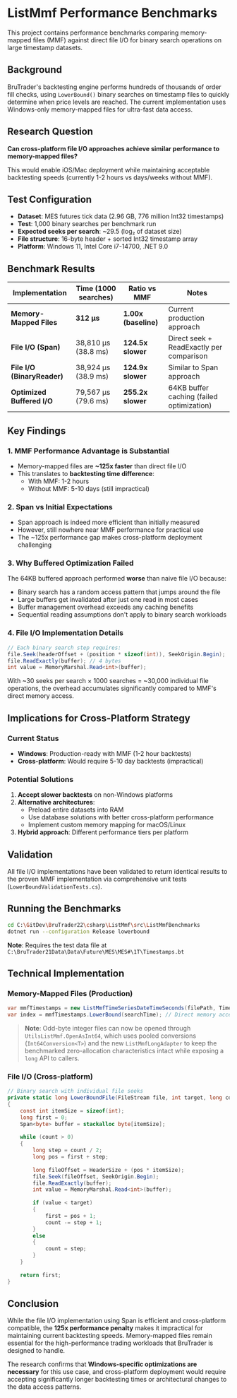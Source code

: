 # ListMmf Performance Benchmarks

This project contains performance benchmarks comparing memory-mapped files (MMF) against direct file I/O for binary search operations on large timestamp datasets.

## Background

BruTrader's backtesting engine performs hundreds of thousands of order fill checks, using `LowerBound()` binary searches on timestamp files to quickly determine when price levels are reached. The current implementation uses Windows-only memory-mapped files for ultra-fast data access.

## Research Question

**Can cross-platform file I/O approaches achieve similar performance to memory-mapped files?**

This would enable iOS/Mac deployment while maintaining acceptable backtesting speeds (currently 1-2 hours vs days/weeks without MMF).

## Test Configuration

- **Dataset**: MES futures tick data (2.96 GB, 776 million Int32 timestamps)
- **Test**: 1,000 binary searches per benchmark run
- **Expected seeks per search**: ~29.5 (log₂ of dataset size)
- **File structure**: 16-byte header + sorted Int32 timestamp array
- **Platform**: Windows 11, Intel Core i7-14700, .NET 9.0

## Benchmark Results

| Implementation | Time (1000 searches) | Ratio vs MMF | Notes |
|----------------|---------------------|--------------|-------|
| **Memory-Mapped Files** | **312 µs** | **1.00x (baseline)** | Current production approach |
| **File I/O (Span<T>)** | 38,810 µs (38.8 ms) | **124.5x slower** | Direct seek + ReadExactly per comparison |
| **File I/O (BinaryReader)** | 38,924 µs (38.9 ms) | **124.9x slower** | Similar to Span approach |
| **Optimized Buffered I/O** | 79,567 µs (79.6 ms) | **255.2x slower** | 64KB buffer caching (failed optimization) |

## Key Findings

### 1. MMF Performance Advantage is Substantial
- Memory-mapped files are **~125x faster** than direct file I/O
- This translates to **backtesting time difference**:
  - With MMF: 1-2 hours
  - Without MMF: 5-10 days (still impractical)

### 2. Span<T> vs Initial Expectations
- Span<T> approach is indeed more efficient than initially measured
- However, still nowhere near MMF performance for practical use
- The ~125x performance gap makes cross-platform deployment challenging

### 3. Why Buffered Optimization Failed
The 64KB buffered approach performed **worse** than naive file I/O because:
- Binary search has a random access pattern that jumps around the file
- Large buffers get invalidated after just one read in most cases
- Buffer management overhead exceeds any caching benefits
- Sequential reading assumptions don't apply to binary search workloads

### 4. File I/O Implementation Details
```csharp
// Each binary search step requires:
file.Seek(headerOffset + (position * sizeof(int)), SeekOrigin.Begin);
file.ReadExactly(buffer); // 4 bytes
int value = MemoryMarshal.Read<int>(buffer);
```

With ~30 seeks per search × 1000 searches = ~30,000 individual file operations, the overhead accumulates significantly compared to MMF's direct memory access.

## Implications for Cross-Platform Strategy

### Current Status
- **Windows**: Production-ready with MMF (1-2 hour backtests)
- **Cross-platform**: Would require 5-10 day backtests (impractical)

### Potential Solutions
1. **Accept slower backtests** on non-Windows platforms
2. **Alternative architectures**:
   - Preload entire datasets into RAM
   - Use database solutions with better cross-platform performance
   - Implement custom memory mapping for macOS/Linux
3. **Hybrid approach**: Different performance tiers per platform

## Validation

All file I/O implementations have been validated to return identical results to the proven MMF implementation via comprehensive unit tests (`LowerBoundValidationTests.cs`).

## Running the Benchmarks

```bash
cd C:\GitDev\BruTrader22\csharp\ListMmf\src\ListMmfBenchmarks
dotnet run --configuration Release lowerbound
```

**Note**: Requires the test data file at `C:\BruTrader21Data\Data\Future\MES\MES#\1T\Timestamps.bt`

## Technical Implementation

### Memory-Mapped Files (Production)
```csharp
var mmfTimestamps = new ListMmfTimeSeriesDateTimeSeconds(filePath, TimeSeriesOrder.Ascending);
var index = mmfTimestamps.LowerBound(searchTime); // Direct memory access
```

> **Note**: Odd-byte integer files can now be opened through `UtilsListMmf.OpenAsInt64`, which uses pooled conversions (`Int64Conversion<T>`) and the new `ListMmfLongAdapter` to keep the benchmarked zero-allocation characteristics intact while exposing a `long` API to callers.

### File I/O (Cross-platform)
```csharp
// Binary search with individual file seeks
private static long LowerBoundFile(FileStream file, int target, long count)
{
    const int itemSize = sizeof(int);
    long first = 0;
    Span<byte> buffer = stackalloc byte[itemSize];
    
    while (count > 0)
    {
        long step = count / 2;
        long pos = first + step;
        
        long fileOffset = HeaderSize + (pos * itemSize);
        file.Seek(fileOffset, SeekOrigin.Begin);
        file.ReadExactly(buffer);
        int value = MemoryMarshal.Read<int>(buffer);
        
        if (value < target)
        {
            first = pos + 1;
            count -= step + 1;
        }
        else
        {
            count = step;
        }
    }
    
    return first;
}
```

## Conclusion

While the file I/O implementation using Span<T> is efficient and cross-platform compatible, the **125x performance penalty** makes it impractical for maintaining current backtesting speeds. Memory-mapped files remain essential for the high-performance trading workloads that BruTrader is designed to handle.

The research confirms that **Windows-specific optimizations are necessary** for this use case, and cross-platform deployment would require accepting significantly longer backtesting times or architectural changes to the data access patterns.